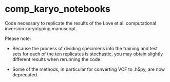 # comp_karyo_notebooks
Code necessary to replicate the results of the Love et al. computational inversion karyotyping manuscript.

Please note:

* Because the process of dividing specimens into the training and test sets for each of the ten replicates is stochastic, you may obtain slightly different results when rerunning the code.

* Some of the methods, in particular for converting VCF to .h5py, are now deprecated.
